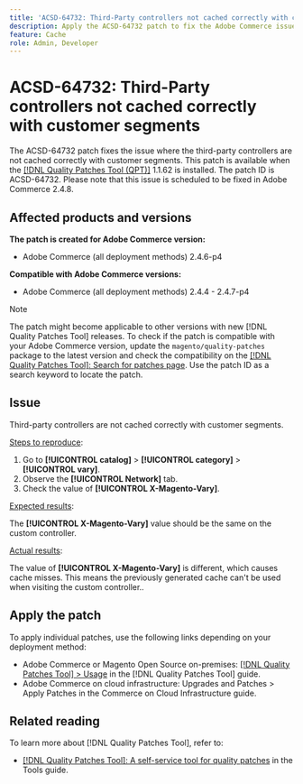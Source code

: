 ```yaml
---
title: 'ACSD-64732: Third-Party controllers not cached correctly with customer segments'
description: Apply the ACSD-64732 patch to fix the Adobe Commerce issue where third-party controllers are not cached correctly with customer segments.
feature: Cache
role: Admin, Developer
---
```


# ACSD-64732: Third-Party controllers not cached correctly with customer segments

The ACSD-64732 patch fixes the issue where the third-party controllers are not cached correctly with customer segments. This patch is available when the [[!DNL Quality Patches Tool (QPT)]](/help/tools/quality-patches-tool/quality-patches-tool-to-self-serve-quality-patches.md) 1.1.62 is installed. The patch ID is ACSD-64732. Please note that this issue is scheduled to be fixed in Adobe Commerce 2.4.8.

## Affected products and versions

**The patch is created for Adobe Commerce version:**

* Adobe Commerce (all deployment methods) 2.4.6-p4

**Compatible with Adobe Commerce versions:**

* Adobe Commerce (all deployment methods) 2.4.4 - 2.4.7-p4

>[!NOTE]
>
>The patch might become applicable to other versions with new [!DNL Quality Patches Tool] releases. To check if the patch is compatible with your Adobe Commerce version, update the `magento/quality-patches` package to the latest version and check the compatibility on the [[!DNL Quality Patches Tool]: Search for patches page](https://experienceleague.adobe.com/tools/commerce-quality-patches/index.html). Use the patch ID as a search keyword to locate the patch.

## Issue

Third-party controllers are not cached correctly with customer segments.

<u>Steps to reproduce</u>:

1. Go to **[!UICONTROL catalog]** > **[!UICONTROL category]** > **[!UICONTROL vary]**.
1. Observe the **[!UICONTROL Network]** tab.
1. Check the value of **[!UICONTROL X-Magento-Vary]**.

<u>Expected results</u>:

The **[!UICONTROL X-Magento-Vary]** value should be the same on the custom controller.

<u>Actual results</u>:

The value of **[!UICONTROL X-Magento-Vary]** is different, which causes cache misses. This means the previously generated cache can't be used when visiting the custom controller..

## Apply the patch

To apply individual patches, use the following links depending on your deployment method:

* Adobe Commerce or Magento Open Source on-premises: [[!DNL Quality Patches Tool] > Usage](/help/tools/quality-patches-tool/usage.md) in the [!DNL Quality Patches Tool] guide.
* Adobe Commerce on cloud infrastructure: Upgrades and Patches > Apply Patches in the Commerce on Cloud Infrastructure guide.

## Related reading

To learn more about [!DNL Quality Patches Tool], refer to:

* [[!DNL Quality Patches Tool]: A self-service tool for quality patches](/help/tools/quality-patches-tool/quality-patches-tool-to-self-serve-quality-patches.md) in the Tools guide.
